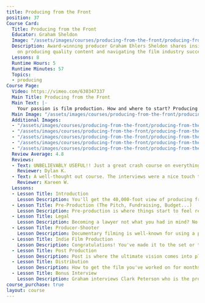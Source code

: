 ```yaml
---
title: Producing from the Front
position: 37
Course Card:
  Title: Producing from the Front
  Educator: Graham Sheldon
  Image: "/assets/images/courses/producing-from-the-front/producing-from-the-front.jpg"
  Description: Award-winning producer Graham Ehlers Sheldon shares insider knowledge
    on producing quality content and navigating the film industry successfully.
  Lessons: 8
  Runtime Hours: 5
  Runtime Minutes: 57
  Topics:
  - producing
Course Page:
  Video: https://vimeo.com/630347337
  Main Title: Producing from the Front
  Main Text: |-
    Your passion is film production. How and where to start? Producing from the Front by Graham Ehlers Sheldon is that place. Learn from this award winning producer as he takes you through the thrills and challenges of the industry he loves, sharing every step of the way the inside scoop on what it takes to produce quality content that people watch.
  Main Image: "/assets/images/courses/producing-from-the-front/producing-from-the-front-1.jpg"
  Additional Images: 
  - "/assets/images/courses/producing-from-the-front/producing-from-the-front-2.jpg"
  - "/assets/images/courses/producing-from-the-front/producing-from-the-front-3.jpg"
  - "/assets/images/courses/producing-from-the-front/producing-from-the-front-4.jpg"
  - "/assets/images/courses/producing-from-the-front/producing-from-the-front-5.jpg"
  - "/assets/images/courses/producing-from-the-front/producing-from-the-front-6.jpg"
  Review Average: 4.8
  Reviews:
  - Text: UNBELIEVABLY USEFUL!! Just a great crash course on everything about Film Producing. Great interviews, well structured, and easy to understand. There is not a lot of available education on Producing and this is an invaluable recourse!!
    Reviewer: Dylan K.
  - Text: A well-thought out course. The interviews were a nice touch to get various perspectives on the different topics.
    Reviewer: Kareen W.
  Lessons:
  - Lesson Title: Introduction
    Lesson Description: You'll get the 40,000-foot view of producing from this module. From the definition of a producer to the role of the producer, from what it takes to be a successful producer to what it takes to execute the vision, Graham covers it all.
  - Lesson Title: Pre-Production (The Pitch, Fundraising, Budget...)
    Lesson Description: Pre-production is where things start to feel real. Master the elements and your life, not to mention the crew's, will be so much easier.
  - Lesson Title: Legal
    Lesson Description: Becoming a lawyer not what you had in mind? No worries. You don't need to be one to become a successful producer. You do need to know the right questions to ask. In this module, Graham shares what those are.
  - Lesson Title: Producer-Shooter
    Lesson Description: Documentary filming is well-known for using a producer-shooter. Even if this isn't your goal, skills gained in this format translate very well into the scripted format. Think a big uptick in your ability to problem-solve.
  - Lesson Title: Indie Film Production
    Lesson Description: Congratulations! You've made it to the set or to the location. Communication and familiarity with what's needed on a day-to-day basis will be your best friends. Graham shares his finely honed tips.
  - Lesson Title: Post Production
    Lesson Description: Post is where the ultimate vision comes into place. Learn how to anticipate issues and keep your cool.
  - Lesson Title: Distribution
    Lesson Description: How to get the film you've worked on for months, maybe even years, seen. Graham shares the key points of distribution, a part of the industry sometimes overlooked or misunderstood by filmmakers.
  - Lesson Title: Bonus Interview
    Lesson Description: Graham interviews Clark Peterson who is the producer of the Academy Award-winning film Monster starring Charlize Theron. He has produced and executive produced a wide variety of award-winning films, documentaries, and television productions.
course_purchase: true
layout: course
---
```


